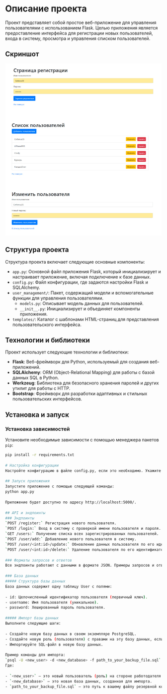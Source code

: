# Описание проекта

Проект представляет собой простое веб-приложение для управления пользователями с использованием Flask. Целью приложения является предоставление интерфейса для регистрации новых пользователей, входа в систему, просмотра и управления списком пользователей.

## Скриншот
![Скриншот](https://github.com/Ryota77777/AdminWebsite/blob/main/screen.jpg?raw=true)

## Структура проекта

Структура проекта включает следующие основные компоненты:

- `app.py`: Основной файл приложения Flask, который инициализирует и настраивает приложение, включая подключение к базе данных.
- `config.py`: Файл конфигурации, где задаются настройки Flask и SQLAlchemy.
- `user_management/`: Пакет, содержащий модели и вспомогательные функции для управления пользователями.
  - `models.py`: Описывает модель данных для пользователей.
  - `__init__.py`: Инициализирует и объединяет компоненты приложения.
- `templates/`: Каталог с шаблонами HTML-страниц для представления пользовательского интерфейса.

## Технологии и библиотеки

Проект использует следующие технологии и библиотеки:

- **Flask**: Веб-фреймворк для Python, используемый для создания веб-приложений.
- **SQLAlchemy**: ORM (Object-Relational Mapping) для работы с базой данных SQL в Python.
- **Werkzeug**: Библиотека для безопасного хранения паролей и других утилит для работы с HTTP.
- **Bootstrap**: Фреймворк для разработки адаптивных и стильных пользовательских интерфейсов.

## Установка и запуск

### Установка зависимостей

Установите необходимые зависимости с помощью менеджера пакетов `pip`:

```bash
pip install -r requirements.txt

# Настройка конфигурации
Настройте конфигурацию в файле config.py, если это необходимо. Укажите параметры подключения к базе данных и другие настройки Flask.

## Запуск приложения
Запустите приложение с помощью следующей команды:
python app.py

Приложение будет доступно по адресу http://localhost:5000/.

## API и эндпоинты
### Эндпоинты
`POST /register:` Регистрация нового пользователя.
`POST /login:` Вход в систему с проверкой имени пользователя и пароля.
`GET /users:` Получение списка всех зарегистрированных пользователей.
`POST /user/add:` Добавление нового пользователя в систему.
`POST /user/<int:id>/update:` Обновление данных пользователя по его идентификатору.
`POST /user/<int:id>/delete:` Удаление пользователя по его идентификатору.

### Форматы запросов и ответов
Все эндпоинты работают с данными в формате JSON. Примеры запросов и ответов представлены в документации к API.

### База данных
##### Структура базы данных
База данных содержит одну таблицу User с полями:

- id: Целочисленный идентификатор пользователя (первичный ключ).
- username: Имя пользователя (уникальное).
- password: Хешированный пароль пользователя.

##### Импорт базы данных
Выполните следующие шаги:

- Создайте новую базу данных в своем экземпляре PostgreSQL.
- Создайте новую роль (пользователя) с правами на эту базу данных, если необходимо.
- Импортируйте SQL-файл в новую базу данных.

Пример команды для импорта:
`psql -U <new_user> -d <new_database> -f path_to_your_backup_file.sql`
Где:

- `<new_user>` — это новый пользователь (роль) на стороне работодателя.
- `<new_database>` — это новая база данных, созданная для импорта.
- `path_to_your_backup_file.sql` — это путь к вашему файлу резервной копии.


